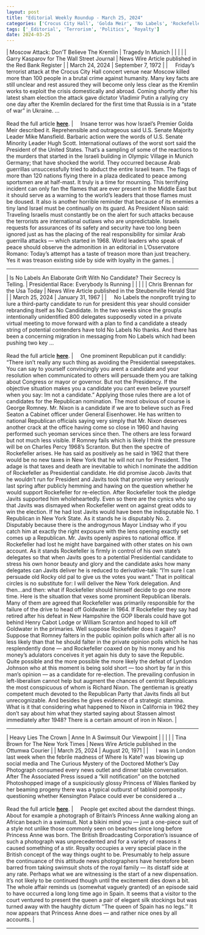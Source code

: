 ```yaml
---
layout: post
title: "Editorial Weekly Roundup - March 25, 2024"
categories: ['Crocus City Hall', 'Golda Meir', 'No Labels', 'Rockefeller', 'London', 'Spain']
tags: ['_Editorial', 'Terrorism', 'Politics', 'Royalty']
date: 2024-03-25
---
```


| Moscow Attack: Don’T Believe The Kremlin | Tragedy In Munich |
|  |  |
| Garry Kasparov for The Wall Street Journal | News Wire Article published in the Red Bank Register |
| March 24, 2024 | September 7, 1972 |
| &nbsp;&nbsp;&nbsp;&nbsp;Friday’s terrorist attack at the Crocus City Hall concert venue near Moscow killed more than 100 people in a brutal crime against humanity. Many key facts are still unclear and rest assured they will become only less clear as the Kremlin works to exploit the crisis domestically and abroad. Coming shortly after his latest sham election the attack gave dictator Vladimir Putin a rallying cry one day after the Kremlin declared for the first time that Russia is in a “state of war” in Ukraine. ...<br><br>Read the full article <b>[here](https://www.wsj.com/articles/moscow-attack-dont-believe-the-kremlin-isis-terrorists-civilian-deaths-putin-995046e5?mod=opinion_lead_pos5)</b>. | &nbsp;&nbsp;&nbsp;&nbsp;Insane terror was how Israel’s Premier Golda Meir described it. Reprehensible and outrageous said U.S. Senate Majority Leader Mike Mansfield. Barbaric action were the words of U.S. Senate Minority Leader Hugh Scott. International outlaws of the worst sort said the President of the United States. That’s a sampling of some of the reactions to the murders that started in the Israeli building in Olympic Village in Munich Germany; that have shocked the world. They occurred because Arab guerrillas unsuccessfully tried to abduct the entire Israeli team. The flags of more than 120 nations flying there in a plaza dedicated to peace among sportsmen are at half-mast. It truly is a time for mourning. This terrifying incident can only fan the flames that are ever present in the Middle East but it should serve as a warning to the world’s leaders that those flames must be doused. It also is another horrible reminder that because of its enemies a tiny land Israel must be continually on its guard. As President Nixon said: Traveling Israelis must constantly be on the alert for such attacks because the terrorists are international outlaws who are unpredictable. Israels requests for assurances of its safety and security have too long been ignored just as has the placing of the real responsibility for similar Arab guerrilla attacks — which started in 1968. World leaders who speak of peace should observe the admonition in an editorial in L’Osservatore Romano: Today’s attempt has a taste of treason more than just treachery. Yes it was treason existing side by side with loyalty in the games. |

---

| Is No Labels An Elaborate Grift With No Candidate? Their Secrecy Is Telling. | Presidential Race: Everybody Is Running |
|  |  |
| Chris Brennan for the Usa Today | News Wire Article published in the Steubenville Herald Star |
| March 25, 2024 | January 31, 1967 |
| &nbsp;&nbsp;&nbsp;&nbsp;No Labels the nonprofit trying to lure a third-party candidate to run for president this year should consider rebranding itself as No Candidate. In the two weeks since the group\s intentionally unidentified 800 delegates supposedly voted in a private virtual meeting to move forward with a plan to find a candidate a steady string of potential contenders have told No Labels No thanks. And there has been a concerning migration in messaging from No Labels which had been pushing two key ...<br><br>Read the full article <b>[here](https://www.usatoday.com/story/opinion/columnist/2024/03/25/no-labels-lacks-third-party-candidate-2024-election/73058918007/)</b>. | &nbsp;&nbsp;&nbsp;&nbsp;One prominent Republican put it candidly: “There isn’t really any such thing as avoiding the Presidential sweepstakes. You can say to yourself convincingly you arent a candidate and your resolution when communicated to others will persuade them you are talking about Congress or mayor or governor. But not the Presidency. If the objective situation makes you a candidate you cant even believe yourself when you say: Im not a candidate.” Applying those rules there are a lot of candidates for the Republican nomination. The most obvious of course is George Romney. Mr. Nixon is a candidate if we are to believe such as Fred Seaton a Cabinet officer under General Eisenhower. He has written to national Republican officials saying very simply that Mr. Nixon deserves another crack at the office having come so close in 1960 and having performed such yeoman services since then. The others are less forward but not much less visible. If Romney fails which is likely I think the pressure will be on Charles Percy 1968’s Scranton. But then the spectre of Rockefeller arises. He has said as positively as he said in 1962 that there would be no new taxes in New York that he will not run for President. The adage is that taxes and death are inevitable to which I nominate the addition of Rockefeller as Presidential candidate. He did promise Jacob Javits that he wouldn’t run for President and Javits took that promise very seriously last spring after publicly hemming and hawing on the question whether he would support Rockefeller for re-election. After Rockefeller took the pledge Javits supported him wholeheartedly. Even so there are the cynics who say that Javits was dismayed when Rockefeller went on against great odds to win the election. If he had lost Javits would have been the indisputable No. 1 Republican in New York State. As it stands he is disputably No. 2. Disputably because there is the androgynous Mayor Lindsay who if you catch him at exactly the right exposure with the lens opening exactly set comes up a Republican. Mr. Javits openly aspires to national office. If Rockefeller had lost he might have bargained with other states on his own account. As it stands Rockefeller is firmly in control of his own state’s delegates so that when Javits goes to a potential Presidential candidate to stress his own honor beauty and glory and the candidate asks how many delegates can Javits deliver he is reduced to derivative-talk: “I’m sure I can persuade old Rocky old pal to give us the votes you want.” That in political circles is no substitute for: I will deliver the New York delegation. And then...and then: what if Rockefeller should himself decide to go one more time. Here is the situation that vexes some prominent Republican liberals. Many of them are agreed that Rockefeller was primarily responsible for the failure of the drive to head off Goldwater in 1964. If Rockefeller they say had retired after his defeat in New Hampshire the GOP liberals could have got behind Henry Cabot Lodge or William Scranton and hoped to kill off Goldwater in the primaries. Well suppose Rockefeller does it again? Suppose that Romney falters in the public opinion polls which after all is no less likely than that he should falter in the private opinion polls which he has resplendently done — and Rockefeller coaxed on by his money and his money’s adulators conceives it yet again his duty to save the Republic. Quite possible and the more possible the more likely the defeat of Lyndon Johnson who at this moment is being sold short — too short by far in this man’s opinion — as a candidate for re-election. The prevailing confusion in left-liberalism cannot help but augment the chances of centrist Republicans the most conspicuous of whom is Richard Nixon. The gentleman is greatly competent much devoted to the Republican Party that Javits finds all but unrecognizable. And besides he gives evidence of a strategic stamina. What is it that considering what happened to Nixon in California in 1962 they don’t say about him what they started saying about Stassen almost immediately after 1948? There is a certain amount of iron in Nixon. |

---

| Heavy Lies The Crown | Anne In A Swimsuit Our Viewpoint |
|  |  |
| Tina Brown for The New York Times | News Wire Article published in the Ottumwa Courier |
| March 25, 2024 | August 20, 1971 |
| &nbsp;&nbsp;&nbsp;&nbsp;I was in London last week when the febrile madness of Where Is Kate? was blowing up social media and The Curious Mystery of the Doctored Mother’s Day Photograph consumed every news outlet and dinner table conversation. After The Associated Press issued a “kill notification” on the botched Photoshopped image of a suspiciously glossy Princess of Wales flanked by her beaming progeny there was a typical outburst of tabloid pomposity questioning whether Kensington Palace could ever be considered a ...<br><br>Read the full article <b>[here](https://www.nytimes.com/2024/03/25/opinion/kate-middleton-cancer-diagnosis.html)</b>. | &nbsp;&nbsp;&nbsp;&nbsp;People get excited about the darndest things. About for example a photograph of Britain’s Princess Anne walking along an African beach in a swimsuit. Not a bikini mind you — just a one-piece suit of a style not unlike those commonly seen on beaches since long before Princess Anne was born. The British Broadcasting Corporation’s issuance of such a photograph was unprecedented and for a variety of reasons it caused something of a stir. Royalty occupies a very special place in the British concept of the way things ought to be. Presumably to help assure the continuance of this attitude news photographers have heretofore been barred from taking swimsuit shots of the royal family — its distaff side at any rate. Perhaps what we are witnessing is the start of a new dispensation. It’s not likely to be continued though until the excitement dies down a bit. The whole affair reminds us (somewhat vaguely granted) of an episode said to have occurred a long long time ago in Spain. It seems that a visitor to the court ventured to present the queen a pair of elegant silk stockings but was turned away with the haughty dictum ‘‘The queen of Spain has no legs.’’ It now appears that Princess Anne does — and rather nice ones by all accounts. |

---

